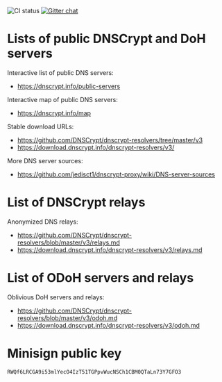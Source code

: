![CI status](https://github.com/DNSCrypt/dnscrypt-resolvers/workflows/CI/badge.svg)
[![Gitter chat](https://badges.gitter.im/gitter.svg)](https://gitter.im/dnscrypt-operators/Lobby)

# Lists of public DNSCrypt and DoH servers

Interactive list of public DNS servers:
- https://dnscrypt.info/public-servers

Interactive map of public DNS servers:
- https://dnscrypt.info/map

Stable download URLs:
- https://github.com/DNSCrypt/dnscrypt-resolvers/tree/master/v3
- https://download.dnscrypt.info/dnscrypt-resolvers/v3/

More DNS server sources:
- https://github.com/jedisct1/dnscrypt-proxy/wiki/DNS-server-sources

# List of DNSCrypt relays

Anonymized DNS relays:
- https://github.com/DNSCrypt/dnscrypt-resolvers/blob/master/v3/relays.md
- https://download.dnscrypt.info/dnscrypt-resolvers/v3/relays.md

# List of ODoH servers and relays

Oblivious DoH servers and relays:
- https://github.com/DNSCrypt/dnscrypt-resolvers/blob/master/v3/odoh.md
- https://download.dnscrypt.info/dnscrypt-resolvers/v3/odoh.md

# Minisign public key

```text
RWQf6LRCGA9i53mlYecO4IzT51TGPpvWucNSCh1CBM0QTaLn73Y7GFO3
```
